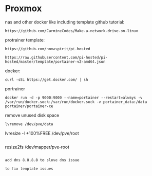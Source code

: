 # Proxmox

nas and other docker like including template
github tutorial:
```
https://github.com/CarmineCodes/Make-a-network-drive-on-linux
```
protrainer template:
```
https://github.com/novaspirit/pi-hosted
```
```
https://raw.githubusercontent.com/pi-hosted/pi-hosted/master/template/portainer-v2-amd64.json
```
docker:
```
curl -sSL https://get.docker.com/ | sh
```
portrainer
```
docker run -d -p 9000:9000 --name=portainer --restart=always -v /var/run/docker.sock:/var/run/docker.sock -v portainer_data:/data portainer/portainer-ce
```
remove unused disk space
```
lvremove /dev/pve/data
```
lvresize -l +100%FREE /dev/pve/root
```
```
resize2fs /dev/mapper/pve-root
```

add dns 8.8.8.8 to slove dns issue

to fix template issues
```

```



